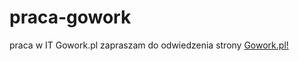 # praca-gowork
praca w IT Gowork.pl
zapraszam do odwiedzenia strony <a href="https://www.gowork.pl/praca/front-end-developer;st">Gowork.pl!</a>
